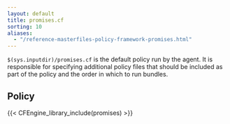 ```yaml
---
layout: default
title: promises.cf
sorting: 10
aliases:
  - "/reference-masterfiles-policy-framework-promises.html"
---
```


`$(sys.inputdir)/promises.cf` is the default policy run by the agent. It is
responsible for specifying additional policy files that should be included as
part of the policy and the order in which to run bundles.

## Policy

{{< CFEngine_library_include(promises) >}}
